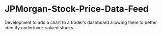 # JPMorgan-Stock-Price-Data-Feed

Development to add a chart to a trader’s dashboard allowing them to better identify under/over-valued stocks.

